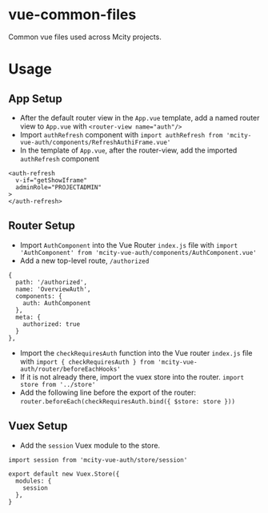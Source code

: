 # vue-common-files
Common vue files used across Mcity projects.

# Usage
## App Setup
  - After the default router view in the `App.vue` template, add a named router view to `App.vue` with `<router-view name="auth"/>`
  - Import `authRefresh` component with 
  `import authRefresh from 'mcity-vue-auth/components/RefreshAuthiFrame.vue'`
  - In the template of `App.vue`, after the router-view, add the imported `authRefresh` component
  ```
  <auth-refresh
    v-if="getShowIframe"
    adminRole="PROJECTADMIN"
  >
  </auth-refresh>
  ```

## Router Setup
  - Import `AuthComponent` into the Vue Router `index.js` file with `import 'AuthComponent' from 'mcity-vue-auth/components/AuthComponent.vue'`
  - Add a new top-level route, `/authorized`
  ```
  {
    path: '/authorized',
    name: 'OverviewAuth',
    components: {
      auth: AuthComponent
    },
    meta: {
      authorized: true
    }
  },
  ```
  - Import the `checkRequiresAuth` function into the Vue router `index.js` file with 
  `import { checkRequiresAuth } from 'mcity-vue-auth/router/beforeEachHooks'`
  - If it is not already there, import the vuex store into the router. 
  `import store from '../store'`
  - Add the following line before the export of the router: 
  `router.beforeEach(checkRequiresAuth.bind({ $store: store }))`

## Vuex Setup
  - Add the `session` Vuex module to the store.
  ```
  import session from 'mcity-vue-auth/store/session'

  export default new Vuex.Store({
    modules: {
      session
    },
  }
  ```
